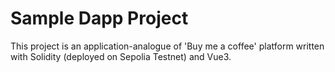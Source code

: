 # Sample Dapp Project

This project is an application-analogue of 'Buy me a coffee' platform written with Solidity (deployed on Sepolia Testnet) and Vue3.